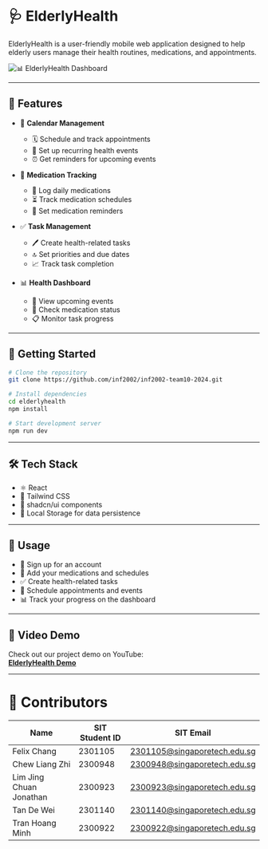 # 🩺 **ElderlyHealth**

ElderlyHealth is a user-friendly mobile web application designed to help elderly users manage their health routines, medications, and appointments.

![📊 ElderlyHealth Dashboard](https://github.com/inf2002/inf2002-team10-2024/blob/refactoring/Screenshot.png)

---

## 🌟 **Features**

- 📅 **Calendar Management**
  - 🗓️ Schedule and track appointments  
  - 🔁 Set up recurring health events  
  - ⏰ Get reminders for upcoming events  

- 💊 **Medication Tracking**
  - 📝 Log daily medications  
  - ⏳ Track medication schedules  
  - 🔔 Set medication reminders  

- ✅ **Task Management**
  - 🖊️ Create health-related tasks  
  - 🔝 Set priorities and due dates  
  - 📈 Track task completion  

- 📊 **Health Dashboard**
  - 📆 View upcoming events  
  - 💼 Check medication status  
  - 📋 Monitor task progress  

---

## 🚀 **Getting Started**

```bash
# Clone the repository
git clone https://github.com/inf2002/inf2002-team10-2024.git

# Install dependencies
cd elderlyhealth
npm install

# Start development server
npm run dev
```
---

## 🛠 **Tech Stack**

- ⚛️ React
- 🎨 Tailwind CSS
- 🧩 shadcn/ui components
- 💾 Local Storage for data persistence
---

## 📝 **Usage**
- 📝 Sign up for an account
- 💊 Add your medications and schedules
- ✅ Create health-related tasks
- 📅 Schedule appointments and events
- 📊 Track your progress on the dashboard
---

## 🎥 **Video Demo**

Check out our project demo on YouTube:  
[**ElderlyHealth Demo**](https://www.youtube.com/watch?v=2907-VwbZhQ)

---

# 🔗 **Contributors**

| **Name**                     | **SIT Student ID** | **SIT Email**                     |
|------------------------------|--------------------|----------------------------------|
| Felix Chang                  | 2301105           | 2301105@singaporetech.edu.sg     |
| Chew Liang Zhi               | 2300948           | 2300948@singaporetech.edu.sg     |
| Lim Jing Chuan Jonathan      | 2300923           | 2300923@singaporetech.edu.sg     |
| Tan De Wei                   | 2301140           | 2301140@singaporetech.edu.sg     |
| Tran Hoang Minh              | 2300922           | 2300922@singaporetech.edu.sg     |

